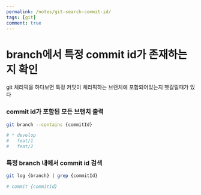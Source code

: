 ```yaml
---
permalink: /notes/git-search-commit-id/
tags: [git]
comment: true
---
```


# branch에서 특정 commit id가 존재하는지 확인

git 체리픽을 하다보면 특정 커밋이 체리픽하는 브랜치에 포함되어있는지 헷갈릴때가 있다

### commit id가 포함된 모든 브랜치 출력

```sh
git branch --contains {commitId}

# * develop
#   feat/1
#   feat/2
```

### 특정 branch 내에서 commit id 검색

```sh
git log {branch} | grep {commitId}

# commit {commitId}
```
